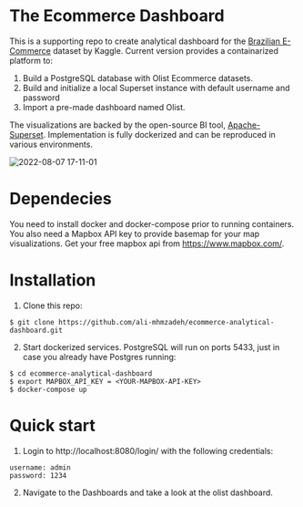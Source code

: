# The Ecommerce Dashboard
This is a supporting repo to create analytical dashboard for the [Brazilian E-Commerce](https://www.kaggle.com/datasets/olistbr/brazilian-ecommerce) dataset by Kaggle. Current version provides a containarized platform to:  
1. Build a PostgreSQL database with Olist Ecommerce datasets. 
2. Build and initialize a local Superset instance with default username and password
3. Import a pre-made dashboard named Olist. 

The visualizations are backed by the open-source BI tool, [Apache-Superset](https://superset.apache.org/). Implementation is fully dockerized and can be reproduced in various environments. 

![2022-08-07 17-11-01](https://user-images.githubusercontent.com/59216368/183311249-cb96218a-19c6-4eea-b207-22932a861159.gif)



# Dependecies
You need to install docker and docker-compose prior to running containers.
You also need a Mapbox API key to provide basemap for your map visualizations. 
Get your free mapbox api from https://www.mapbox.com/.

# Installation
1. Clone this repo:
```
$ git clone https://github.com/ali-mhmzadeh/ecommerce-analytical-dashboard.git
```

2. Start dockerized services. PostgreSQL will run on ports 5433, just in case you already have Postgres running: 

```
$ cd ecommerce-analytical-dashboard
$ export MAPBOX_API_KEY = <YOUR-MAPBOX-API-KEY>
$ docker-compose up
```

# Quick start

1. Login to http://localhost:8080/login/ with the following credentials:
```
username: admin
password: 1234
```

2. Navigate to the Dashboards and take a look at the olist dashboard. 






